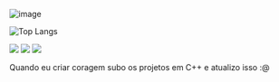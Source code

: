 ![image](https://user-images.githubusercontent.com/39214770/194647084-3a13cf74-a257-4a12-9ca2-3c1811c09de3.png)


![Top Langs](https://github-readme-stats.vercel.app/api/top-langs/?username=wwwLui&=compact&theme=blue-green)

![](https://img.shields.io/badge/Amazon_AWS-FF9900?style=for-the-badge&logo=amazonaws&logoColor=white)
![](https://img.shields.io/badge/Microsoft_Azure-0089D6?style=for-the-badge&logo=microsoft-azure&logoColor=white)
![](https://img.shields.io/badge/Azure_DevOps-0078D7?style=for-the-badge&logo=azure-devops&logoColor=white)


Quando eu criar coragem subo os projetos em C++ e atualizo isso :@
